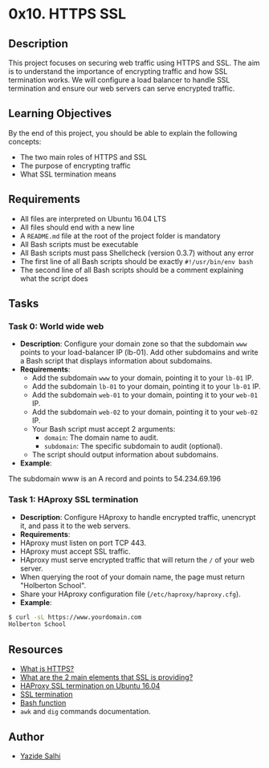 # 0x10. HTTPS SSL

## Description
This project focuses on securing web traffic using HTTPS and SSL. The aim is to understand the importance of encrypting traffic and how SSL termination works. We will configure a load balancer to handle SSL termination and ensure our web servers can serve encrypted traffic.

## Learning Objectives
By the end of this project, you should be able to explain the following concepts:
- The two main roles of HTTPS and SSL
- The purpose of encrypting traffic
- What SSL termination means

## Requirements
- All files are interpreted on Ubuntu 16.04 LTS
- All files should end with a new line
- A `README.md` file at the root of the project folder is mandatory
- All Bash scripts must be executable
- All Bash scripts must pass Shellcheck (version 0.3.7) without any error
- The first line of all Bash scripts should be exactly `#!/usr/bin/env bash`
- The second line of all Bash scripts should be a comment explaining what the script does

## Tasks

### Task 0: World wide web
- **Description**: Configure your domain zone so that the subdomain `www` points to your load-balancer IP (lb-01). Add other subdomains and write a Bash script that displays information about subdomains.
- **Requirements**:
  - Add the subdomain `www` to your domain, pointing it to your `lb-01` IP.
  - Add the subdomain `lb-01` to your domain, pointing it to your `lb-01` IP.
  - Add the subdomain `web-01` to your domain, pointing it to your `web-01` IP.
  - Add the subdomain `web-02` to your domain, pointing it to your `web-02` IP.
  - Your Bash script must accept 2 arguments:
    - `domain`: The domain name to audit.
    - `subdomain`: The specific subdomain to audit (optional).
  - The script should output information about subdomains.
- **Example**:

The subdomain www is an A record and points to 54.234.69.196


### Task 1: HAproxy SSL termination
- **Description**: Configure HAproxy to handle encrypted traffic, unencrypt it, and pass it to the web servers.
- **Requirements**:
- HAproxy must listen on port TCP 443.
- HAproxy must accept SSL traffic.
- HAproxy must serve encrypted traffic that will return the `/` of your web server.
- When querying the root of your domain name, the page must return "Holberton School".
- Share your HAproxy configuration file (`/etc/haproxy/haproxy.cfg`).
- **Example**:

```bash
$ curl -sL https://www.yourdomain.com
Holberton School
```

## Resources
- [What is HTTPS?](https://example.com/what-is-https)
- [What are the 2 main elements that SSL is providing?](https://example.com/ssl-elements)
- [HAProxy SSL termination on Ubuntu 16.04](https://example.com/haproxy-ssl-termination)
- [SSL termination](https://example.com/ssl-termination)
- [Bash function](https://example.com/bash-function)
- `awk` and `dig` commands documentation.

## Author
- [Yazide Salhi](https://github.com/yadsashel)
